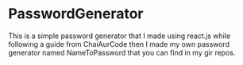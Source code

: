# PasswordGenerator

This is a simple password generator that I made using react.js while following a guide from ChaiAurCode then I made my own password generator named NameToPassword that you can find in my gir repos.